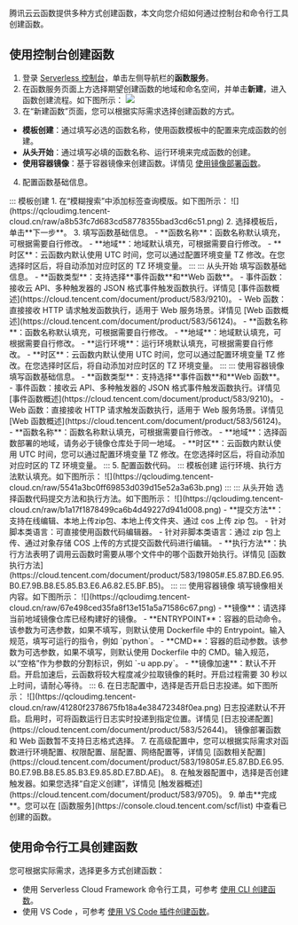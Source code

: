 
腾讯云云函数提供多种方式创建函数，本文向您介绍如何通过控制台和命令行工具创建函数。

## 使用控制台创建函数

1. 登录 [Serverless 控制台](https://console.cloud.tencent.com/scf)，单击左侧导航栏的**函数服务**。
2. 在函数服务页面上方选择期望创建函数的地域和命名空间，并单击**新建**，进入函数创建流程。如下图所示： 
![](https://qcloudimg.tencent-cloud.cn/raw/ac5c98e4aec9ab8df2d482adf080621d.png)
3. 在“新建函数”页面，您可以根据实际需求选择创建函数的方式。
  - **模板创建**：通过填写必选的函数名称，使用函数模板中的配置来完成函数的创建。
  - **从头开始**：通过填写必填的函数名称、运行环境来完成函数的创建。
  - **使用容器镜像**：基于容器镜像来创建函数。详情见 [使用镜像部署函数](https://cloud.tencent.com/document/product/583/56052)。
4. 配置函数基础信息。
<dx-tabs>
::: 模板创建
1. 在“模糊搜索”中添加标签查询模版。如下图所示：
![](https://qcloudimg.tencent-cloud.cn/raw/a8b53fc7d683cd58778355bad3cd6c51.png)
2. 选择模板后，单击**下一步**。
3. 填写函数基础信息。
	- **函数名称**：函数名称默认填充，可根据需要自行修改。
	- **地域**：地域默认填充，可根据需要自行修改。
	- **时区**：云函数内默认使用 UTC 时间，您可以通过配置环境变量 TZ 修改。在您选择时区后，将自动添加对应时区的 TZ 环境变量。
:::
::: 从头开始
填写函数基础信息。
- **函数类型**：支持选择**事件函数**和**Web 函数**。
  - 事件函数：接收云 API、多种触发器的 JSON 格式事件触发函数执行。详情见 [事件函数概述](https://cloud.tencent.com/document/product/583/9210)。
  - Web 函数：直接接收 HTTP 请求触发函数执行，适用于 Web 服务场景。详情见 [Web 函数概述](https://cloud.tencent.com/document/product/583/56124)。
- **函数名称**：函数名称默认填充，可根据需要自行修改。
- **地域**：地域默认填充，可根据需要自行修改。
- **运行环境**：运行环境默认填充，可根据需要自行修改。
- **时区**：云函数内默认使用 UTC 时间，您可以通过配置环境变量 TZ 修改。在您选择时区后，将自动添加对应时区的 TZ 环境变量。
:::
::: 使用容器镜像
填写函数基础信息。
- **函数类型**：支持选择**事件函数**和**Web 函数**。
  - 事件函数：接收云 API、多种触发器的 JSON 格式事件触发函数执行。详情见 [事件函数概述](https://cloud.tencent.com/document/product/583/9210)。
  - Web 函数：直接接收 HTTP 请求触发函数执行，适用于 Web 服务场景。详情见 [Web 函数概述](https://cloud.tencent.com/document/product/583/56124)。
- **函数名称**：函数名称默认填充，可根据需要自行修改。
- **地域**：选择函数部署的地域，请务必于镜像仓库处于同一地域。
- **时区**：云函数内默认使用 UTC 时间，您可以通过配置环境变量 TZ 修改。在您选择时区后，将自动添加对应时区的 TZ 环境变量。
:::
</dx-tabs>
5. 配置函数代码。
<dx-tabs>
::: 模板创建
运行环境、执行方法默认填充。如下图所示：
![](https://qcloudimg.tencent-cloud.cn/raw/5541a3bc0ff69853d039d15e52a3a63b.png)
:::
::: 从头开始
选择函数代码提交方法和执行方法。如下图所示：
![](https://qcloudimg.tencent-cloud.cn/raw/b1a17f1878499ca6b4d49227d941d008.png)
- **提交方法**：支持在线编辑、本地上传zip包、本地上传文件夹、通过 cos 上传 zip 包。
  - 针对脚本类语言：可直接使用函数代码编辑器。
  - 针对非脚本类语言：通过 zip 包上传、通过对象存储 COS 上传的方式提交函数代码进行编辑。
- **执行方法**：执行方法表明了调用云函数时需要从哪个文件中的哪个函数开始执行。详情见 [函数执行方法](https://cloud.tencent.com/document/product/583/19805#.E5.87.BD.E6.95.B0.E7.9B.B8.E5.85.B3.E6.A6.82.E5.BF.B5)。
:::
::: 使用容器镜像
填写镜像相关内容。如下图所示：
![](https://qcloudimg.tencent-cloud.cn/raw/67e498ced35fa8f13e151a5a71586c67.png)
- **镜像**：请选择当前地域镜像仓库已经构建好的镜像。
- **ENTRYPOINT**：容器的启动命令。该参数为可选参数，如果不填写，则默认使用 Dockerfile 中的 Entrypoint。输入规范，填写可运行的指令，例如 `python`。
- **CMD**：容器的启动参数。该参数为可选参数，如果不填写，则默认使用 Dockerfile 中的 CMD。输入规范，以“空格”作为参数的分割标识，例如 `-u app.py`。
- **镜像加速**：默认不开启。开启加速后，云函数将较大程度减少拉取镜像的耗时。开启过程需要 30 秒以上时间，请耐心等待。
:::
</dx-tabs>
6. 在日志配置中，选择是否开启日志投递。如下图所示：
![](https://qcloudimg.tencent-cloud.cn/raw/41280f2378675fb18a4e38472348f0ea.png)
日志投递默认不开启。启用时，可将函数运行日志实时投递到指定位置。详情见 [日志投递配置](https://cloud.tencent.com/document/product/583/52644)。
<dx-alert infotype="notice" title="">
镜像部署函数和 Web 函数暂不支持日志格式选择。
</dx-alert>
7. 在高级配置中，您可以根据实际需求对函数进行环境配置、权限配置、层配置、网络配置等，详情见 [函数相关配置](https://cloud.tencent.com/document/product/583/19805#.E5.87.BD.E6.95.B0.E7.9B.B8.E5.85.B3.E9.85.8D.E7.BD.AE)。
8. 在触发器配置中，选择是否创建触发器。如果您选择“自定义创建”，详情见 [触发器概述](https://cloud.tencent.com/document/product/583/9705)。
9. 单击**完成**。您可以在 [函数服务](https://console.cloud.tencent.com/scf/list) 中查看已创建的函数。



## 使用命令行工具创建函数 

您可根据实际需求，选择更多方式创建函数：
- 使用 Serverless Cloud Framework 命令行工具，可参考 [使用 CLI 创建函数](https://cloud.tencent.com/document/product/583/37510)。
- 使用 VS Code ，可参考 [使用 VS Code 插件创建函数](https://cloud.tencent.com/document/product/583/37511)。

